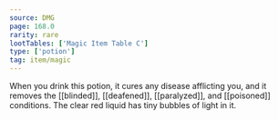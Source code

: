 ```yaml
---
source: DMG
page: 168.0
rarity: rare
lootTables: ['Magic Item Table C']
type: ['potion']
tag: item/magic
---
```


When you drink this potion, it cures any disease afflicting you, and it removes the [[blinded]], [[deafened]], [[paralyzed]], and [[poisoned]] conditions. The clear red liquid has tiny bubbles of light in it.


